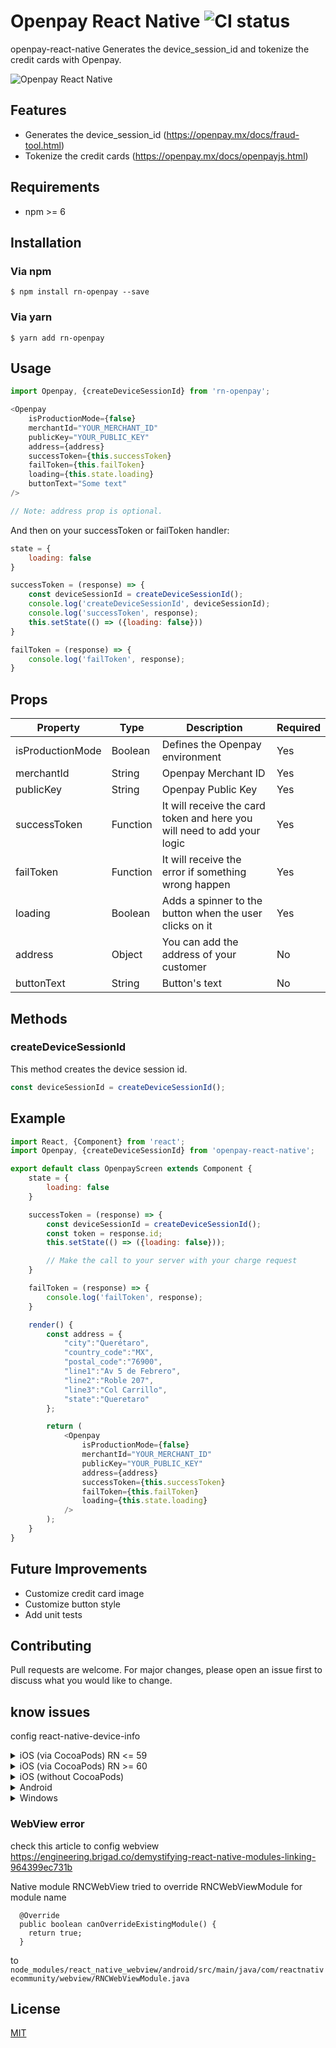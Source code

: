 # Openpay React Native ![CI status](https://img.shields.io/badge/build-passing-brightgreen.svg)

openpay-react-native Generates the device_session_id and tokenize the credit cards with Openpay.

![Openpay React Native](https://image.ibb.co/h6Ac89/screenshot.png)

## Features
* Generates the device_session_id (https://openpay.mx/docs/fraud-tool.html)
* Tokenize the credit cards (https://openpay.mx/docs/openpayjs.html)

## Requirements
* npm >= 6

## Installation

### Via npm
`$ npm install rn-openpay --save`

### Via yarn
`$ yarn add rn-openpay`

## Usage

```js
import Openpay, {createDeviceSessionId} from 'rn-openpay';

<Openpay 
    isProductionMode={false} 
    merchantId="YOUR_MERCHANT_ID" 
    publicKey="YOUR_PUBLIC_KEY" 
    address={address} 
    successToken={this.successToken} 
    failToken={this.failToken} 
    loading={this.state.loading}
    buttonText="Some text"
/>

// Note: address prop is optional.
```
And then on your successToken or failToken handler:

```js
state = {
    loading: false
}

successToken = (response) => {        
    const deviceSessionId = createDeviceSessionId();
    console.log('createDeviceSessionId', deviceSessionId);
    console.log('successToken', response);
    this.setState(() => ({loading: false}))
}

failToken = (response) => {
    console.log('failToken', response);
}
```

## Props
| Property | Type | Description | Required |
| --- | --- | --- | --- |
|isProductionMode | Boolean | Defines the Openpay environment| Yes |
|merchantId | String | Openpay Merchant ID | Yes |
|publicKey | String | Openpay Public Key | Yes |
|successToken | Function | It will receive the card token and here you will need to add your logic | Yes |
|failToken | Function | It will receive the error if something wrong happen | Yes |
|loading | Boolean | Adds a spinner to the button when the user clicks on it | Yes |
|address | Object | You can add the address of your customer | No |
|buttonText | String | Button's text | No |


## Methods
### createDeviceSessionId
This method creates the device session id.
```js
const deviceSessionId = createDeviceSessionId();
```

## Example
```js
import React, {Component} from 'react';
import Openpay, {createDeviceSessionId} from 'openpay-react-native';

export default class OpenpayScreen extends Component {
    state = {
        loading: false
    }

    successToken = (response) => {        
        const deviceSessionId = createDeviceSessionId();
        const token = response.id;
        this.setState(() => ({loading: false}));

        // Make the call to your server with your charge request
    }

    failToken = (response) => {
        console.log('failToken', response);
    }

    render() {
        const address = {
            "city":"Querétaro",
            "country_code":"MX",
            "postal_code":"76900",
            "line1":"Av 5 de Febrero",
            "line2":"Roble 207",
            "line3":"Col Carrillo",
            "state":"Queretaro"
        };

        return (
            <Openpay 
                isProductionMode={false} 
                merchantId="YOUR_MERCHANT_ID" 
                publicKey="YOUR_PUBLIC_KEY" 
                address={address} 
                successToken={this.successToken} 
                failToken={this.failToken} 
                loading={this.state.loading}
            />
        );
    }
}
```

## Future Improvements
* Customize credit card image
* Customize button style
* Add unit tests

## Contributing
Pull requests are welcome. For major changes, please open an issue first to discuss what you would like to change.

## know issues
config react-native-device-info

<details>
    <summary>iOS (via CocoaPods) RN <= 59 </summary>

RN <= 59: [`Bug`](https://github.com/react-native-community/react-native-device-info/issues/748)

```
mv ios/Podfile .
react-native link react-native-device-info
mv Podfile ios
```

Do _not_ append `pod 'RNDeviceInfo', :path => '../node_modules/react-native-device-info'` to the Podfile

</details>

<details>
    <summary>iOS (via CocoaPods) RN >= 60</summary>

Add the following lines to your build targets in your `Podfile`

```ruby
pod 'React', :path => '../node_modules/react-native'

# Explicitly include Yoga if you are using RN >= 0.42.0
pod 'yoga', :path => '../node_modules/react-native/ReactCommon/yoga'

pod 'RNDeviceInfo', :path => '../node_modules/react-native-device-info'

# React-Native is not great about React double-including from the Podfile
post_install do |installer|
  installer.pods_project.targets.each do |target|
    if target.name == "React"
      target.remove_from_project
    end

    # It removes React & Yoga from the Pods project, as it is already included in the main project.
    targets_to_ignore = %w(React yoga)
    if targets_to_ignore.include? target.name
      target.remove_from_project
    end
  end
end
```

Then run `pod install`

</details>

<details>
    <summary>iOS (without CocoaPods)</summary>

In XCode, in the project navigator:

- Right click _Libraries_
- Add Files to _[your project's name]_
- Go to `node_modules/react-native-device-info/ios`
- Add the file `RNDeviceInfo.xcodeproj`

In XCode, in the project navigator, select your project.

- Add the `libRNDeviceInfo.a` from the _deviceinfo_ project to your project's _Build Phases ➜ Link Binary With Libraries_
- Click `.xcodeproj` file you added before in the project navigator and go the _Build Settings_ tab. Make sure _All_ is toggled on (instead of _Basic_).
- Look for _Header Search Paths_ and make sure it contains both `$(SRCROOT)/../react-native/React` and `$(SRCROOT)/../../React`
- Mark both as recursive (should be OK by default).

Run your project (Cmd+R)

(Thanks to @brysgo for writing the instructions)

</details>

<details>
    <summary>Android</summary>

- **_optional_** in `android/build.gradle`:

```gradle
...
  ext {
    // dependency versions
    googlePlayServicesVersion = "<Your play services version>" // default: "16.1.0" - pre-AndroidX, override for AndroidX
    compileSdkVersion = "<Your compile SDK version>" // default: 28
    targetSdkVersion = "<Your target SDK version>" // default: 28
  }
...
```

- in `android/app/build.gradle`:

```diff
dependencies {
    ...
    implementation "com.facebook.react:react-native:+"  // From node_modules
+   implementation project(':react-native-device-info')
}
```

- in `android/settings.gradle`:

```diff
...
include ':app'
+ include ':react-native-device-info'
+ project(':react-native-device-info').projectDir = new File(rootProject.projectDir, '../node_modules/react-native-device-info/android')
```

#### With React Native 0.29+

- in `MainApplication.java`:

```diff
+ import com.learnium.RNDeviceInfo.RNDeviceInfo;

  public class MainApplication extends Application implements ReactApplication {
    //......

    @Override
    protected List<ReactPackage> getPackages() {
      return Arrays.<ReactPackage>asList(
+         new RNDeviceInfo(),
          new MainReactPackage()
      );
    }

    ......
  }
```

#### With older versions of React Native

- in `MainActivity.java`:

```diff
+ import com.learnium.RNDeviceInfo.RNDeviceInfo;

  public class MainActivity extends ReactActivity {
    ......

    @Override
    protected List<ReactPackage> getPackages() {
      return Arrays.<ReactPackage>asList(
+       new RNDeviceInfo(),
        new MainReactPackage()
      );
    }
  }
```

NOTE: If you faced with this error: `Could not resolve all files for configuration ':react-native-device-info:debugCompileClasspath'.`, in `build.gradle` put `google()` in the first line (according to https://stackoverflow.com/a/50748249)

- in `android/build.gradle`:

```diff
allprojects {
    repositories {
+       google()
        ...
    }
}
```

(Thanks to @chirag04 for writing the instructions)

</details>

<details>
    <summary>Windows</summary>

You can either use autolinking on react-native-windows 0.63 and later or manually link the module on earlier realeases.

#### Manual installation on RNW >= 0.62
- `npm install react-native-device-info --save`
- Open your solution in Visual Studio 2019 (eg. `windows\yourapp.sln`)
- Right-click Solution icon in Solution Explorer > Add > Existing Project...
- Add `node_modules\react-native-device-info\windows\RNDeviceInfoCPP\RNDeviceInfoCPP.vcxproj`
- Right-click main application project > Add > Reference...
- Select `RNDeviceInfoCPP` in Solution Projects
- In app `pch.h` add `#include "winrt/RNDeviceInfoCPP.h"`
- In `App.cpp` add `PackageProviders().Append(winrt::RNDeviceInfoCPP::ReactPackageProvider());` before `InitializeComponent();`:

```diff
App::App() noexcept
{
...
    PackageProviders().Append(make<ReactPackageProvider>()); // Includes all modules in this project
+   PackageProviders().Append(winrt::RNDeviceInfoCPP::ReactPackageProvider());

    InitializeComponent();
}
```
</details>



### WebView error
check this article to config webview
https://engineering.brigad.co/demystifying-react-native-modules-linking-964399ec731b


Native module RNCWebView tried to override RNCWebViewModule for module name

```
  @Override    
  public boolean canOverrideExistingModule() {        
    return true;    
  }
```
to `node_modules/react_native_webview/android/src/main/java/com/reactnativecommunity/webview/RNCWebViewModule.java`

## License
[MIT](https://choosealicense.com/licenses/mit/)